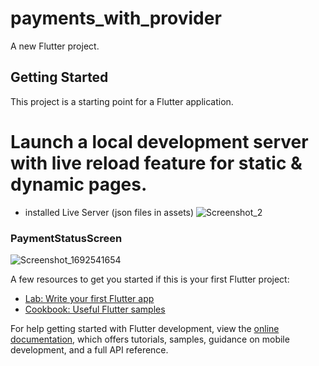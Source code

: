 # payments_with_provider

A new Flutter project.

## Getting Started

This project is a starting point for a Flutter application.
# Launch a local development server with live reload feature for static & dynamic pages.
- installed Live Server
(json files in assets)
![Screenshot_2](https://github.com/omaima54/payments_with_provider/assets/77927968/0ca839f6-5efc-442f-8e04-abb9de2fc4b5)
### PaymentStatusScreen
![Screenshot_1692541654](https://github.com/omaima54/payments_with_provider/assets/77927968/189a256f-877e-433e-8b0d-618a8a094658)

A few resources to get you started if this is your first Flutter project:

- [Lab: Write your first Flutter app](https://docs.flutter.dev/get-started/codelab)
- [Cookbook: Useful Flutter samples](https://docs.flutter.dev/cookbook)

For help getting started with Flutter development, view the
[online documentation](https://docs.flutter.dev/), which offers tutorials,
samples, guidance on mobile development, and a full API reference.
